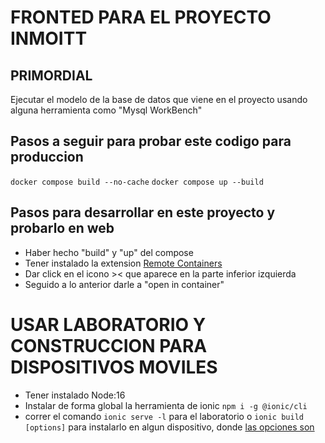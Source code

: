 # FRONTED PARA EL PROYECTO INMOITT

## PRIMORDIAL
Ejecutar el modelo de la base de datos que viene en el proyecto usando alguna herramienta como "Mysql WorkBench"

## Pasos a seguir para probar este codigo para produccion
`docker compose build --no-cache`
`docker compose up --build`
## Pasos para desarrollar en este proyecto y probarlo en web
- Haber hecho "build" y "up" del compose
- Tener instalado la extension [Remote Containers](https://marketplace.visualstudio.com/items?itemName=ms-vscode-remote.remote-containers)
- Dar click en el icono >< que aparece en la parte inferior izquierda
- Seguido a lo anterior darle a "open in container"

# USAR LABORATORIO Y CONSTRUCCION PARA DISPOSITIVOS MOVILES
- Tener instalado Node:16
- Instalar de forma global la herramienta de ionic `npm i -g @ionic/cli`
- correr el comando `ionic serve -l` para el laboratorio o `ionic build [options]` para instalarlo en algun dispositivo, donde [las opciones son](https://ionicframework.com/docs/cli/commands/serve#options) 
